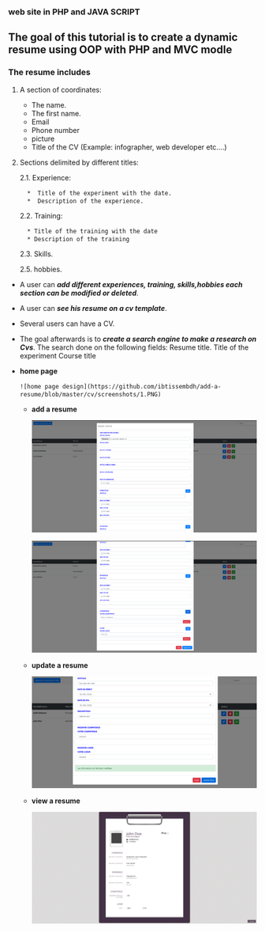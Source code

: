 ### web site in PHP and JAVA SCRIPT  
## The goal of this tutorial is to create a dynamic resume using OOP with PHP and MVC modle

### The resume includes
1. A section of coordinates:
    * The name.
    * The first name.
    * Email
    * Phone number
    * picture
    * Title of the CV (Example: infographer, web developer etc….)
 
 2. Sections delimited by different titles:
 
    2.1. Experience:
    
          *  Title of the experiment with the date.
          *  Description of the experience.

     2.2. Training:
     
          * Title of the training with the date
          * Description of the training

     2.3. Skills.

     2.5. hobbies. 

 * A user can ___add different experiences, training, skills,hobbies
  each section can be modified or deleted___.
  
 * A user can ___see his resume on a cv template___.
 
 * Several users can have a CV.
  
  * The goal afterwards is to ___create a search engine to make a
    research on Cvs___. The search done on the following fields:
    Resume title.
    Title of the experiment
    Course title
* __home page__ 
   
      ![home page design](https://github.com/ibtissembdh/add-a-resume/blob/master/cv/screenshots/1.PNG)
   
   * __add a resume__ 
   
       ![add product](https://github.com/ibtissembdh/add-a-resume/blob/master/cv/screenshots/5.PNG)
       
       ![add product](https://github.com/ibtissembdh/add-a-resume/blob/master/cv/screenshots/7.PNG)
   
   * __update a resume__ 
    
       ![update product](https://github.com/ibtissembdh/add-a-resume/blob/master/cv/screenshots/update.PNG)
   
   * __view a resume__ 
   
       ![delete product](https://github.com/ibtissembdh/add-a-resume/blob/master/cv/screenshots/8.PNG)
   
